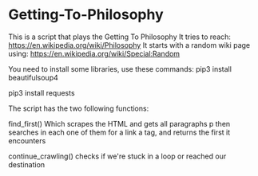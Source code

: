 # Getting-To-Philosophy

This is a script that plays the Getting To Philosophy
It tries to reach: https://en.wikipedia.org/wiki/Philosophy
It starts with a random wiki page using: https://en.wikipedia.org/wiki/Special:Random

You need to install some libraries, use these commands: 
pip3 install beautifulsoup4              

pip3 install requests


The script has the two following functions:

find_first()
  Which scrapes the HTML and gets all paragraphs p then searches in each one of them
  for a link a tag, and returns the first it encounters

continue_crawling()
  checks if we're stuck in a loop or reached our destination
